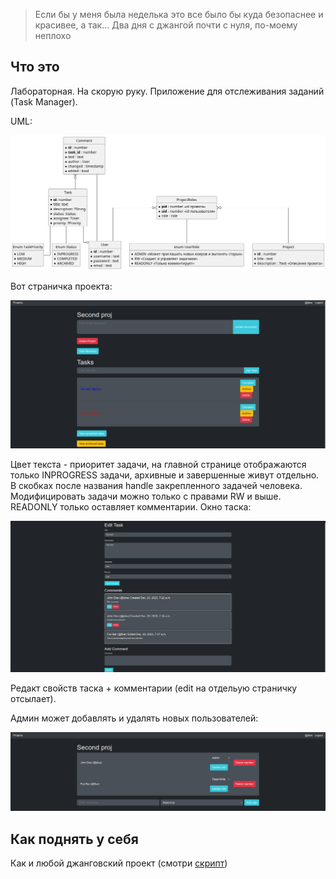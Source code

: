 > Если бы у меня была неделька это все было бы куда безопаснее и красивее, а так... Два дня с джангой почти с нуля, по-моему неплохо

## Что это

Лабораторная. На скорую руку. Приложение для отслеживания заданий (Task Manager).

UML:

![img](pics/tm.png)

Вот страничка проекта:

![img](pics/project.png)

Цвет текста - приоритет задачи, на главной странице отображаются только INPROGRESS задачи, архивные и завершенные живут отдельно. В скобках после названия handle закрепленного задачей человека. Модифицировать задачи можно только с правами RW и выше. READONLY только оставляет комментарии. Окно таска:

![img](pics/task.png)

Редакт свойств таска + комментарии (edit на отдельую страничку отсылает).

Админ может добавлять и удалять новых пользователей:

![img](pics/members.png)

## Как поднять у себя

Как и любой джанговский проект (смотри [скрипт](init_venv.sh))

